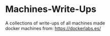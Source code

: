 # Machines-Write-Ups
A collections of write-ups of all machines made <br>
docker machines from: https://dockerlabs.es/
